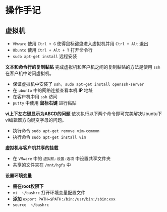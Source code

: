 # 操作手记

## 虚拟机
+ `VMware` 使用 `Ctrl + G` 使得鼠标键盘进入虚拟机并用 `Ctrl + Alt` 退出
+ `Ubunto` 使用 `Ctrl + Alt + T` 打开命令行
+ `sudo apt-get install` 远程安装

**文本和命令行的复制黏贴**
完成虚拟机和客户机之间的复制黏贴的方法是使用 `ssh` 在客户机中访问虚拟机。
+ 保证虚拟机中安装了 `ssh`，`sudo apt-get install openssh-server`
+ 在 `ubunto` 中的网络连接查看本机 **IP** 地址
+ 在客户机中用 `ssh` 访问
+ `putty` 中使用 **鼠标右键** 进行黏贴

**vi上下左右键显示为ABCD的问题**
依次执行以下两个命令即可完美解决Ubuntu下vi编辑器方向键变字母的问题。
+ 执行命令 `sudo apt-get remove vim-common`
+ 执行命令 `sudo apt-get install vim`

**虚拟机与客户机共享的挂载**
+ 在 `VMware` 中的 `虚拟机-设置-选项` 中设置共享文件夹
+ 共享的文件夹在 `/mnt/hgfs` 中

**设置环境变量**
+ **需在root权限下**
+ `vi  ~/bashrc` 打开环境变量配置文件
+ **添加** `export PATH=$PATH:/bin:/usr/bin:/sbin:xxx`
+ `source  ~/bashrc`
